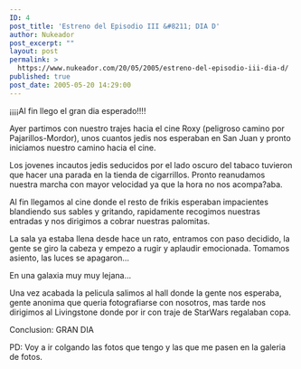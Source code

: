 ```yaml
---
ID: 4
post_title: 'Estreno del Episodio III &#8211; DIA D'
author: Nukeador
post_excerpt: ""
layout: post
permalink: >
  https://www.nukeador.com/20/05/2005/estreno-del-episodio-iii-dia-d/
published: true
post_date: 2005-05-20 14:29:00
---
```

¡¡¡¡Al fin llego el gran dia esperado!!!!
<p>
Ayer partimos con nuestro trajes hacia el cine Roxy (peligroso camino por Pajarillos-Mordor), unos cuantos jedis nos esperaban en San Juan y pronto iniciamos nuestro camino hacia el cine.
<p>
Los jovenes incautos jedis seducidos por el lado oscuro del tabaco tuvieron que hacer una parada en la tienda de cigarrillos. Pronto reanudamos nuestra marcha con mayor velocidad ya que la hora no nos acompa?aba.
<p>
Al fin llegamos al cine donde el resto de frikis esperaban impacientes blandiendo sus sables y gritando, rapidamente recogimos nuestras entradas y nos dirigimos a cobrar nuestras palomitas.
<p>
La sala ya estaba llena desde hace un rato, entramos con paso decidido, la gente se giro la cabeza y empezo a rugir y aplaudir emocionada. Tomamos asiento, las luces se apagaron...
<p>
En una galaxia muy muy lejana...
<p>
Una vez acabada la pelicula salimos al hall donde la gente nos esperaba, gente anonima que queria fotografiarse con nosotros, mas tarde nos dirigimos al Livingstone donde por ir con traje de StarWars regalaban copa.
<p>
Conclusion: GRAN DIA
<p>
PD: Voy a ir colgando las fotos que tengo y las que me pasen en la galeria de fotos.